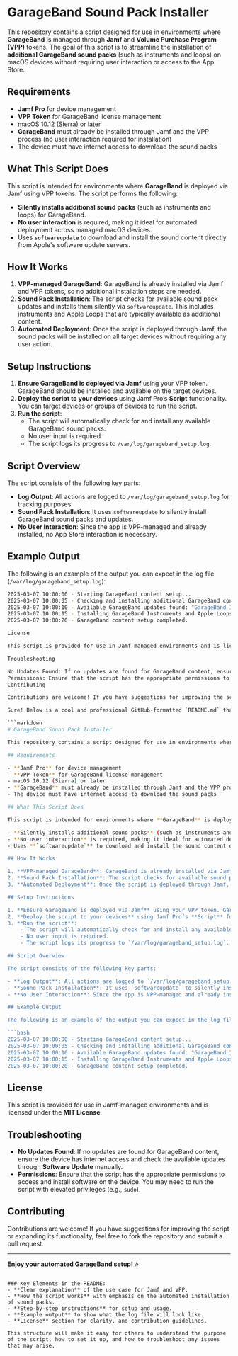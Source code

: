 # GarageBand Sound Pack Installer

This repository contains a script designed for use in environments where **GarageBand** is managed through **Jamf** and **Volume Purchase Program (VPP)** tokens. The goal of this script is to streamline the installation of **additional GarageBand sound packs** (such as instruments and loops) on macOS devices without requiring user interaction or access to the App Store.

## Requirements

- **Jamf Pro** for device management
- **VPP Token** for GarageBand license management
- macOS 10.12 (Sierra) or later
- **GarageBand** must already be installed through Jamf and the VPP process (no user interaction required for installation)
- The device must have internet access to download the sound packs

## What This Script Does

This script is intended for environments where **GarageBand** is deployed via Jamf using VPP tokens. The script performs the following:

- **Silently installs additional sound packs** (such as instruments and loops) for GarageBand.
- **No user interaction** is required, making it ideal for automated deployment across managed macOS devices.
- Uses **`softwareupdate`** to download and install the sound content directly from Apple's software update servers.

## How It Works

1. **VPP-managed GarageBand**: GarageBand is already installed via Jamf and VPP tokens, so no additional installation steps are needed.
2. **Sound Pack Installation**: The script checks for available sound pack updates and installs them silently via `softwareupdate`. This includes instruments and Apple Loops that are typically available as additional content.
3. **Automated Deployment**: Once the script is deployed through Jamf, the sound packs will be installed on all target devices without requiring any user action.

## Setup Instructions

1. **Ensure GarageBand is deployed via Jamf** using your VPP token. GarageBand should be installed and available on the target devices.
2. **Deploy the script to your devices** using Jamf Pro’s **Script** functionality. You can target devices or groups of devices to run the script.
3. **Run the script**:
    - The script will automatically check for and install any available GarageBand sound packs.
    - No user input is required.
    - The script logs its progress to `/var/log/garageband_setup.log`.

## Script Overview

The script consists of the following key parts:

- **Log Output**: All actions are logged to `/var/log/garageband_setup.log` for tracking purposes.
- **Sound Pack Installation**: It uses `softwareupdate` to silently install GarageBand sound packs and updates.
- **No User Interaction**: Since the app is VPP-managed and already installed, no App Store interaction is necessary.

## Example Output

The following is an example of the output you can expect in the log file (`/var/log/garageband_setup.log`):

```bash
2025-03-07 10:00:00 - Starting GarageBand content setup...
2025-03-07 10:00:05 - Checking and installing additional GarageBand content...
2025-03-07 10:00:10 - Available GarageBand updates found: "GarageBand Instruments and Apple Loops"
2025-03-07 10:00:15 - Installing GarageBand Instruments and Apple Loops...
2025-03-07 10:00:20 - GarageBand content setup completed.

License

This script is provided for use in Jamf-managed environments and is licensed under the MIT License.

Troubleshooting

No Updates Found: If no updates are found for GarageBand content, ensure the device has internet access and check the available updates through Software Update manually.
Permissions: Ensure that the script has the appropriate permissions to access and install software on the device. You may need to run the script with elevated privileges (e.g., sudo).
Contributing

Contributions are welcome! If you have suggestions for improving the script or expanding its functionality, feel free to fork the repository and submit a pull request.

Sure! Below is a cool and professional GitHub-formatted `README.md` that explains your setup with Jamf and VPP for managing the installation of GarageBand sound packs:

```markdown
# GarageBand Sound Pack Installer

This repository contains a script designed for use in environments where **GarageBand** is managed through **Jamf** and **Volume Purchase Program (VPP)** tokens. The goal of this script is to streamline the installation of **additional GarageBand sound packs** (such as instruments and loops) on macOS devices without requiring user interaction or access to the App Store.

## Requirements

- **Jamf Pro** for device management
- **VPP Token** for GarageBand license management
- macOS 10.12 (Sierra) or later
- **GarageBand** must already be installed through Jamf and the VPP process (no user interaction required for installation)
- The device must have internet access to download the sound packs

## What This Script Does

This script is intended for environments where **GarageBand** is deployed via Jamf using VPP tokens. The script performs the following:

- **Silently installs additional sound packs** (such as instruments and loops) for GarageBand.
- **No user interaction** is required, making it ideal for automated deployment across managed macOS devices.
- Uses **`softwareupdate`** to download and install the sound content directly from Apple's software update servers.

## How It Works

1. **VPP-managed GarageBand**: GarageBand is already installed via Jamf and VPP tokens, so no additional installation steps are needed.
2. **Sound Pack Installation**: The script checks for available sound pack updates and installs them silently via `softwareupdate`. This includes instruments and Apple Loops that are typically available as additional content.
3. **Automated Deployment**: Once the script is deployed through Jamf, the sound packs will be installed on all target devices without requiring any user action.

## Setup Instructions

1. **Ensure GarageBand is deployed via Jamf** using your VPP token. GarageBand should be installed and available on the target devices.
2. **Deploy the script to your devices** using Jamf Pro’s **Script** functionality. You can target devices or groups of devices to run the script.
3. **Run the script**:
    - The script will automatically check for and install any available GarageBand sound packs.
    - No user input is required.
    - The script logs its progress to `/var/log/garageband_setup.log`.

## Script Overview

The script consists of the following key parts:

- **Log Output**: All actions are logged to `/var/log/garageband_setup.log` for tracking purposes.
- **Sound Pack Installation**: It uses `softwareupdate` to silently install GarageBand sound packs and updates.
- **No User Interaction**: Since the app is VPP-managed and already installed, no App Store interaction is necessary.

## Example Output

The following is an example of the output you can expect in the log file (`/var/log/garageband_setup.log`):

```bash
2025-03-07 10:00:00 - Starting GarageBand content setup...
2025-03-07 10:00:05 - Checking and installing additional GarageBand content...
2025-03-07 10:00:10 - Available GarageBand updates found: "GarageBand Instruments and Apple Loops"
2025-03-07 10:00:15 - Installing GarageBand Instruments and Apple Loops...
2025-03-07 10:00:20 - GarageBand content setup completed.
```

## License

This script is provided for use in Jamf-managed environments and is licensed under the **MIT License**.

## Troubleshooting

- **No Updates Found**: If no updates are found for GarageBand content, ensure the device has internet access and check the available updates through **Software Update** manually.
- **Permissions**: Ensure that the script has the appropriate permissions to access and install software on the device. You may need to run the script with elevated privileges (e.g., `sudo`).

## Contributing

Contributions are welcome! If you have suggestions for improving the script or expanding its functionality, feel free to fork the repository and submit a pull request.

---

**Enjoy your automated GarageBand setup! 🎶**
```

### Key Elements in the README:
- **Clear explanation** of the use case for Jamf and VPP.
- **How the script works** with emphasis on the automated installation of sound packs.
- **Step-by-step instructions** for setup and usage.
- **Example output** to show what the log file will look like.
- **License** section for clarity, and contribution guidelines.

This structure will make it easy for others to understand the purpose of the script, how to set it up, and how to troubleshoot any issues that may arise.
